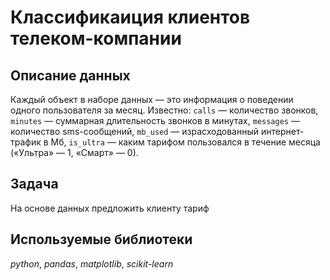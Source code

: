 # Классификаиция клиентов телеком-компании


## Описание данных

Каждый объект в наборе данных — это информация о поведении одного пользователя за месяц. 
Известно:
`сalls` — количество звонков,
`minutes` — суммарная длительность звонков в минутах,
`messages` — количество sms-сообщений,
`mb_used` — израсходованный интернет-трафик в Мб,
`is_ultra` — каким тарифом пользовался в течение месяца («Ультра» — 1, «Смарт» — 0).

## Задача

На основе данных предложить клиенту тариф  

## Используемые библиотеки
 *python*, *pandas*, *matplotlib*, *scikit-learn*